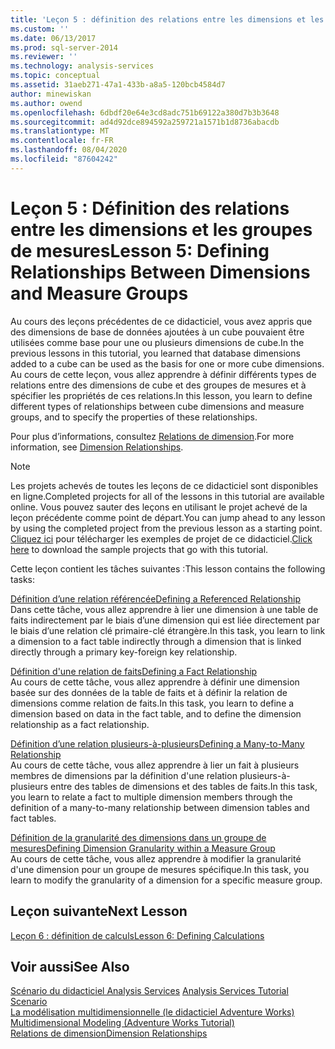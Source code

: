 ```yaml
---
title: 'Leçon 5 : définition des relations entre les dimensions et les groupes de mesures | Microsoft Docs'
ms.custom: ''
ms.date: 06/13/2017
ms.prod: sql-server-2014
ms.reviewer: ''
ms.technology: analysis-services
ms.topic: conceptual
ms.assetid: 31aeb271-47a1-433b-a8a5-120bcb4584d7
author: minewiskan
ms.author: owend
ms.openlocfilehash: 6dbdf20e64e3cd8adc751b69122a380d7b3b3648
ms.sourcegitcommit: ad4d92dce894592a259721a1571b1d8736abacdb
ms.translationtype: MT
ms.contentlocale: fr-FR
ms.lasthandoff: 08/04/2020
ms.locfileid: "87604242"
---
```

# <a name="lesson-5-defining-relationships-between-dimensions-and-measure-groups"></a><span data-ttu-id="cee90-102">Leçon 5 : Définition des relations entre les dimensions et les groupes de mesures</span><span class="sxs-lookup"><span data-stu-id="cee90-102">Lesson 5: Defining Relationships Between Dimensions and Measure Groups</span></span>
  <span data-ttu-id="cee90-103">Au cours des leçons précédentes de ce didacticiel, vous avez appris que des dimensions de base de données ajoutées à un cube pouvaient être utilisées comme base pour une ou plusieurs dimensions de cube.</span><span class="sxs-lookup"><span data-stu-id="cee90-103">In the previous lessons in this tutorial, you learned that database dimensions added to a cube can be used as the basis for one or more cube dimensions.</span></span> <span data-ttu-id="cee90-104">Au cours de cette leçon, vous allez apprendre à définir différents types de relations entre des dimensions de cube et des groupes de mesures et à spécifier les propriétés de ces relations.</span><span class="sxs-lookup"><span data-stu-id="cee90-104">In this lesson, you learn to define different types of relationships between cube dimensions and measure groups, and to specify the properties of these relationships.</span></span>  
  
 <span data-ttu-id="cee90-105">Pour plus d’informations, consultez [Relations de dimension](multidimensional-models-olap-logical-cube-objects/dimension-relationships.md).</span><span class="sxs-lookup"><span data-stu-id="cee90-105">For more information, see [Dimension Relationships](multidimensional-models-olap-logical-cube-objects/dimension-relationships.md).</span></span>  
  
> [!NOTE]  
>  <span data-ttu-id="cee90-106">Les projets achevés de toutes les leçons de ce didacticiel sont disponibles en ligne.</span><span class="sxs-lookup"><span data-stu-id="cee90-106">Completed projects for all of the lessons in this tutorial are available online.</span></span> <span data-ttu-id="cee90-107">Vous pouvez sauter des leçons en utilisant le projet achevé de la leçon précédente comme point de départ.</span><span class="sxs-lookup"><span data-stu-id="cee90-107">You can jump ahead to any lesson by using the completed project from the previous lesson as a starting point.</span></span> <span data-ttu-id="cee90-108">[Cliquez ici](https://go.microsoft.com/fwlink/?LinkID=221866) pour télécharger les exemples de projet de ce didacticiel.</span><span class="sxs-lookup"><span data-stu-id="cee90-108">[Click here](https://go.microsoft.com/fwlink/?LinkID=221866) to download the sample projects that go with this tutorial.</span></span>  
  
 <span data-ttu-id="cee90-109">Cette leçon contient les tâches suivantes :</span><span class="sxs-lookup"><span data-stu-id="cee90-109">This lesson contains the following tasks:</span></span>  
  
 [<span data-ttu-id="cee90-110">Définition d’une relation référencée</span><span class="sxs-lookup"><span data-stu-id="cee90-110">Defining a Referenced Relationship</span></span>](lesson-5-1-defining-a-referenced-relationship.md)  
 <span data-ttu-id="cee90-111">Dans cette tâche, vous allez apprendre à lier une dimension à une table de faits indirectement par le biais d’une dimension qui est liée directement par le biais d’une relation clé primaire-clé étrangère.</span><span class="sxs-lookup"><span data-stu-id="cee90-111">In this task, you learn to link a dimension to a fact table indirectly through a dimension that is linked directly through a primary key-foreign key relationship.</span></span>  
  
 [<span data-ttu-id="cee90-112">Définition d'une relation de faits</span><span class="sxs-lookup"><span data-stu-id="cee90-112">Defining a Fact Relationship</span></span>](lesson-5-2-defining-a-fact-relationship.md)  
 <span data-ttu-id="cee90-113">Au cours de cette tâche, vous allez apprendre à définir une dimension basée sur des données de la table de faits et à définir la relation de dimensions comme relation de faits.</span><span class="sxs-lookup"><span data-stu-id="cee90-113">In this task, you learn to define a dimension based on data in the fact table, and to define the dimension relationship as a fact relationship.</span></span>  
  
 [<span data-ttu-id="cee90-114">Définition d’une relation plusieurs-à-plusieurs</span><span class="sxs-lookup"><span data-stu-id="cee90-114">Defining a Many-to-Many Relationship</span></span>](lesson-5-3-defining-a-many-to-many-relationship.md)  
 <span data-ttu-id="cee90-115">Au cours de cette tâche, vous allez apprendre à lier un fait à plusieurs membres de dimensions par la définition d'une relation plusieurs-à-plusieurs entre des tables de dimensions et des tables de faits.</span><span class="sxs-lookup"><span data-stu-id="cee90-115">In this task, you learn to relate a fact to multiple dimension members through the definition of a many-to-many relationship between dimension tables and fact tables.</span></span>  
  
 [<span data-ttu-id="cee90-116">Définition de la granularité des dimensions dans un groupe de mesures</span><span class="sxs-lookup"><span data-stu-id="cee90-116">Defining Dimension Granularity within a Measure Group</span></span>](lesson-5-4-defining-dimension-granularity-within-a-measure-group.md)  
 <span data-ttu-id="cee90-117">Au cours de cette tâche, vous allez apprendre à modifier la granularité d'une dimension pour un groupe de mesures spécifique.</span><span class="sxs-lookup"><span data-stu-id="cee90-117">In this task, you learn to modify the granularity of a dimension for a specific measure group.</span></span>  
  
## <a name="next-lesson"></a><span data-ttu-id="cee90-118">Leçon suivante</span><span class="sxs-lookup"><span data-stu-id="cee90-118">Next Lesson</span></span>  
 [<span data-ttu-id="cee90-119">Leçon 6 : définition de calculs</span><span class="sxs-lookup"><span data-stu-id="cee90-119">Lesson 6: Defining Calculations</span></span>](lesson-6-defining-calculations.md)  
  
## <a name="see-also"></a><span data-ttu-id="cee90-120">Voir aussi</span><span class="sxs-lookup"><span data-stu-id="cee90-120">See Also</span></span>  
 <span data-ttu-id="cee90-121">[Scénario du didacticiel Analysis Services](analysis-services-tutorial-scenario.md) </span><span class="sxs-lookup"><span data-stu-id="cee90-121">[Analysis Services Tutorial Scenario](analysis-services-tutorial-scenario.md) </span></span>  
 <span data-ttu-id="cee90-122">[La modélisation multidimensionnelle &#40;le didacticiel Adventure Works&#41;](multidimensional-modeling-adventure-works-tutorial.md) </span><span class="sxs-lookup"><span data-stu-id="cee90-122">[Multidimensional Modeling &#40;Adventure Works Tutorial&#41;](multidimensional-modeling-adventure-works-tutorial.md) </span></span>  
 [<span data-ttu-id="cee90-123">Relations de dimension</span><span class="sxs-lookup"><span data-stu-id="cee90-123">Dimension Relationships</span></span>](multidimensional-models-olap-logical-cube-objects/dimension-relationships.md)  
  
  
